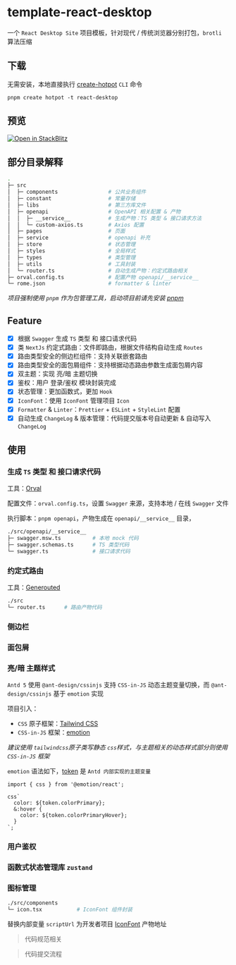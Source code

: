 # template-react-desktop

一个 `React Desktop Site` 项目模板，针对现代 / 传统浏览器分别打包，`brotli` 算法压缩

## 下载

无需安装，本地直接执行 [create-hotpot](https://github.com/binghuis/create-hotpot) `CLI` 命令

```
pnpm create hotpot -t react-desktop
```

## 预览

[![Open in StackBlitz](https://developer.stackblitz.com/img/open_in_stackblitz.svg)](https://stackblitz.com/github.com/binghuis/template-react-desktop)

## 部分目录解释

```bash
.
├─ src
│  ├─ components                # 公共业务组件
│  ├─ constant                  # 常量存储
│  ├─ libs                      # 第三方库文件
│  ├─ openapi                   # OpenAPI 相关配置 & 产物
│  │  ├─ __service__            # 生成产物：TS 类型 & 接口请求方法
│  │  └─ custom-axios.ts        # Axios 配置
│  ├─ pages                     # 页面
│  ├─ service                   # openapi 补充
│  ├─ store                     # 状态管理
│  ├─ styles                    # 全局样式
│  ├─ types                     # 类型管理
│  ├─ utils                     # 工具封装
│  └─ router.ts                 # 自动生成产物：约定式路由相关
├─ orval.config.ts              # 配置产物 openapi/__service__
└─ rome.json                    # formatter & linter
```

_项目强制使用 `pnpm` 作为包管理工具，启动项目前请先安装 [pnpm](https://pnpm.io/installation)_

## Feature

- [x] 根据 `Swagger` 生成 `TS` 类型 和 接口请求代码
- [x] 类 `NextJs` 约定式路由：文件即路由，根据文件结构自动生成 `Routes`
- [x] 路由类型安全的侧边栏组件：支持关联嵌套路由
- [x] 路由类型安全的面包屑组件：支持根据动态路由参数生成面包屑内容
- [x] 双主题：实现 亮/暗 主题切换
- [x] 鉴权：用户 登录/鉴权 模块封装完成
- [x] 状态管理：更加函数式，更加 `Hook`
- [x] `IconFont`：使用 `IconFont` 管理项目 `Icon`
- [x] `Formatter` & `Linter`：`Prettier` + `ESLint` + `StyleLint` 配置
- [x] 自动生成 `ChangeLog` & 版本管理：代码提交版本号自动更新 & 自动写入 `ChangeLog`

## 使用

### 生成 `TS` 类型 和 接口请求代码

工具：[Orval](https://github.com/anymaniax/orval)

配置文件：`orval.config.ts`，设置 `Swagger` 来源，支持本地 / 在线 `Swagger` 文件

执行脚本：`pnpm openapi`，产物生成在 `openapi/__service__` 目录，

```bash
./src/openapi/__service__
├─ swagger.msw.ts          # 本地 mock 代码
├─ swagger.schemas.ts      # TS 类型代码
└─ swagger.ts              # 接口请求代码
```

### 约定式路由

工具：[Generouted](https://github.com/oedotme/generouted)

```bash
./src
└─ router.ts      # 路由产物代码
```

### 侧边栏

### 面包屑

### 亮/暗 主题样式

`Antd 5` 使用 `@ant-design/cssinjs` 支持 `CSS-in-JS` 动态主题变量切换，而 `@ant-design/cssinjs` 基于 `emotion` 实现

项目引入：

- `CSS` 原子框架：[Tailwind CSS](https://github.com/tailwindlabs/tailwindcss)
- `CSS-in-JS` 框架：[emotion](https://github.com/emotion-js/emotion)

_建议使用 `tailwindcss`原子类写静态 `css`样式，与主题相关的动态样式部分则使用 `CSS-in-JS` 框架_

`emotion` 语法如下，[token](https://ant-design.gitee.io/docs/react/customize-theme-cn#seedtoken) 是 `Antd 内部实现的主题变量`

```tsx
import { css } from '@emotion/react';

css`
  color: ${token.colorPrimary};
  &:hover {
    color: ${token.colorPrimaryHover};
  }
`;
```

### 用户鉴权

### 函数式状态管理库 `zustand`

### 图标管理

```bash
./src/components
└─ icon.tsx           # IconFont 组件封装
```

替换内部变量 `scriptUrl` 为开发者项目 [IconFont](https://www.iconfont.cn/) 产物地址

> 代码规范相关

> 代码提交流程
